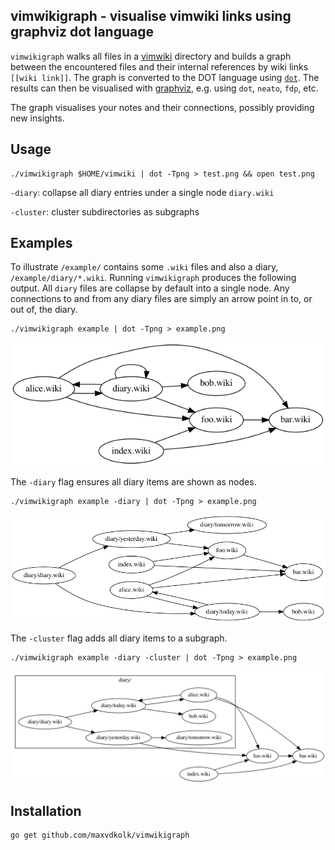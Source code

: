 ## vimwikigraph - visualise vimwiki links using graphviz dot language
`vimwikigraph` walks all files in a
[vimwiki](https://github.com/vimwiki/vimwiki) directory and builds a
graph between the encountered files and their internal references by
wiki links `[[wiki link]]`. The graph is converted to the DOT language
using [`dot`](https://github.com/emicklei/dot). The results can then be
visualised with [graphviz](https://www.graphviz.org/about/), e.g. using
`dot`, `neato`, `fdp`, etc.

The graph visualises your notes and their connections, possibly
providing new insights.

## Usage
```
./vimwikigraph $HOME/vimwiki | dot -Tpng > test.png && open test.png
```
`-diary`: collapse all diary entries under a single node `diary.wiki`

`-cluster`: cluster subdirectories as subgraphs

## Examples
To illustrate `/example/` contains some `.wiki` files and also a
diary, `/example/diary/*.wiki`. Running `vimwikigraph` produces the
following output. All `diary` files are collapse by default into a
single node. Any connections to and from any diary files are simply
an arrow point in to, or out of, the diary.
```
./vimwikigraph example | dot -Tpng > example.png
```
![](./doc/example.png)

The `-diary` flag ensures all diary items are shown as nodes.
```
./vimwikigraph example -diary | dot -Tpng > example.png
```
![](./doc/example_diary.png)

The `-cluster` flag adds all diary items to a subgraph.
```
./vimwikigraph example -diary -cluster | dot -Tpng > example.png
```
![](./doc/example_diary_cluster.png)

## Installation
```
go get github.com/maxvdkolk/vimwikigraph
```
